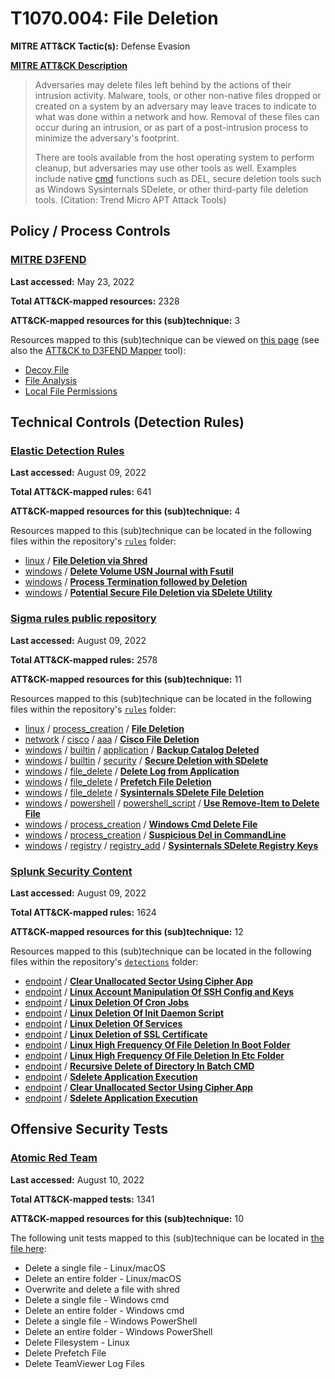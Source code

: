 # T1070.004: File Deletion
**MITRE ATT&CK Tactic(s):** Defense Evasion

**[MITRE ATT&CK Description](https://attack.mitre.org/techniques/T1070/004)**
<blockquote>Adversaries may delete files left behind by the actions of their intrusion activity. Malware, tools, or other non-native files dropped or created on a system by an adversary may leave traces to indicate to what was done within a network and how. Removal of these files can occur during an intrusion, or as part of a post-intrusion process to minimize the adversary's footprint.

There are tools available from the host operating system to perform cleanup, but adversaries may use other tools as well. Examples include native [cmd](https://attack.mitre.org/software/S0106) functions such as DEL, secure deletion tools such as Windows Sysinternals SDelete, or other third-party file deletion tools. (Citation: Trend Micro APT Attack Tools)</blockquote>

## Policy / Process Controls
### [MITRE D3FEND](https://d3fend.mitre.org/)
**Last accessed:** May 23, 2022

**Total ATT&CK-mapped resources:** 2328

**ATT&CK-mapped resources for this (sub)technique:** 3

Resources mapped to this (sub)technique can be viewed on [this page](https://d3fend.mitre.org/) (see also the [ATT&CK to D3FEND Mapper](https://d3fend.mitre.org/tools/attack-mapper) tool):

* [Decoy File](https://d3fend.mitre.org/technique/d3f:DecoyFile)
* [File Analysis](https://d3fend.mitre.org/technique/d3f:FileAnalysis)
* [Local File Permissions](https://d3fend.mitre.org/technique/d3f:LocalFilePermissions)

## Technical Controls (Detection Rules)
### [Elastic Detection Rules](https://github.com/elastic/detection-rules)
**Last accessed:** August 09, 2022

**Total ATT&CK-mapped rules:** 641

**ATT&CK-mapped resources for this (sub)technique:** 4

Resources mapped to this (sub)technique can be located in the following files within the repository's <code>[rules](https://github.com/elastic/detection-rules/tree/main/rules)</code> folder:

* [linux](https://github.com/elastic/detection-rules/tree/main/rules/linux/) / **[File Deletion via Shred](https://github.com/elastic/detection-rules/blob/main/rules/linux/defense_evasion_file_deletion_via_shred.toml)**
* [windows](https://github.com/elastic/detection-rules/tree/main/rules/windows/) / **[Delete Volume USN Journal with Fsutil](https://github.com/elastic/detection-rules/blob/main/rules/windows/defense_evasion_delete_volume_usn_journal_with_fsutil.toml)**
* [windows](https://github.com/elastic/detection-rules/tree/main/rules/windows/) / **[Process Termination followed by Deletion](https://github.com/elastic/detection-rules/blob/main/rules/windows/defense_evasion_process_termination_followed_by_deletion.toml)**
* [windows](https://github.com/elastic/detection-rules/tree/main/rules/windows/) / **[Potential Secure File Deletion via SDelete Utility](https://github.com/elastic/detection-rules/blob/main/rules/windows/defense_evasion_sdelete_like_filename_rename.toml)**

### [Sigma rules public repository](https://github.com/SigmaHQ/sigma)
**Last accessed:** August 09, 2022

**Total ATT&CK-mapped rules:** 2578

**ATT&CK-mapped resources for this (sub)technique:** 11

Resources mapped to this (sub)technique can be located in the following files within the repository's <code>[rules](https://github.com/SigmaHQ/sigma/tree/master/rules)</code> folder:

* [linux](https://github.com/SigmaHQ/sigma/tree/master/rules/linux/) / [process_creation](https://github.com/SigmaHQ/sigma/tree/master/rules/linux/process_creation/) / **[File Deletion](https://github.com/SigmaHQ/sigma/blob/master/rules/linux/process_creation/proc_creation_lnx_file_deletion.yml)**
* [network](https://github.com/SigmaHQ/sigma/tree/master/rules/network/) / [cisco](https://github.com/SigmaHQ/sigma/tree/master/rules/network/cisco/) / [aaa](https://github.com/SigmaHQ/sigma/tree/master/rules/network/cisco/aaa/) / **[Cisco File Deletion](https://github.com/SigmaHQ/sigma/blob/master/rules/network/cisco/aaa/cisco_cli_file_deletion.yml)**
* [windows](https://github.com/SigmaHQ/sigma/tree/master/rules/windows/) / [builtin](https://github.com/SigmaHQ/sigma/tree/master/rules/windows/builtin/) / [application](https://github.com/SigmaHQ/sigma/tree/master/rules/windows/builtin/application/) / **[Backup Catalog Deleted](https://github.com/SigmaHQ/sigma/blob/master/rules/windows/builtin/application/win_susp_backup_delete.yml)**
* [windows](https://github.com/SigmaHQ/sigma/tree/master/rules/windows/) / [builtin](https://github.com/SigmaHQ/sigma/tree/master/rules/windows/builtin/) / [security](https://github.com/SigmaHQ/sigma/tree/master/rules/windows/builtin/security/) / **[Secure Deletion with SDelete](https://github.com/SigmaHQ/sigma/blob/master/rules/windows/builtin/security/win_susp_sdelete.yml)**
* [windows](https://github.com/SigmaHQ/sigma/tree/master/rules/windows/) / [file_delete](https://github.com/SigmaHQ/sigma/tree/master/rules/windows/file_delete/) / **[Delete Log from Application](https://github.com/SigmaHQ/sigma/blob/master/rules/windows/file_delete/file_delete_win_delete_appli_log.yml)**
* [windows](https://github.com/SigmaHQ/sigma/tree/master/rules/windows/) / [file_delete](https://github.com/SigmaHQ/sigma/tree/master/rules/windows/file_delete/) / **[Prefetch File Deletion](https://github.com/SigmaHQ/sigma/blob/master/rules/windows/file_delete/file_delete_win_delete_prefetch.yml)**
* [windows](https://github.com/SigmaHQ/sigma/tree/master/rules/windows/) / [file_delete](https://github.com/SigmaHQ/sigma/tree/master/rules/windows/file_delete/) / **[Sysinternals SDelete File Deletion](https://github.com/SigmaHQ/sigma/blob/master/rules/windows/file_delete/file_delete_win_sysinternals_sdelete_file_deletion.yml)**
* [windows](https://github.com/SigmaHQ/sigma/tree/master/rules/windows/) / [powershell](https://github.com/SigmaHQ/sigma/tree/master/rules/windows/powershell/) / [powershell_script](https://github.com/SigmaHQ/sigma/tree/master/rules/windows/powershell/powershell_script/) / **[Use Remove-Item to Delete File](https://github.com/SigmaHQ/sigma/blob/master/rules/windows/powershell/powershell_script/posh_ps_remove_item_path.yml)**
* [windows](https://github.com/SigmaHQ/sigma/tree/master/rules/windows/) / [process_creation](https://github.com/SigmaHQ/sigma/tree/master/rules/windows/process_creation/) / **[Windows Cmd Delete File](https://github.com/SigmaHQ/sigma/blob/master/rules/windows/process_creation/proc_creation_win_cmd_delete.yml)**
* [windows](https://github.com/SigmaHQ/sigma/tree/master/rules/windows/) / [process_creation](https://github.com/SigmaHQ/sigma/tree/master/rules/windows/process_creation/) / **[Suspicious Del in CommandLine](https://github.com/SigmaHQ/sigma/blob/master/rules/windows/process_creation/proc_creation_win_susp_del.yml)**
* [windows](https://github.com/SigmaHQ/sigma/tree/master/rules/windows/) / [registry](https://github.com/SigmaHQ/sigma/tree/master/rules/windows/registry/) / [registry_add](https://github.com/SigmaHQ/sigma/tree/master/rules/windows/registry/registry_add/) / **[Sysinternals SDelete Registry Keys](https://github.com/SigmaHQ/sigma/blob/master/rules/windows/registry/registry_add/registry_add_sysinternals_sdelete_registry_keys.yml)**

### [Splunk Security Content](https://github.com/splunk/security_content)
**Last accessed:** August 09, 2022

**Total ATT&CK-mapped rules:** 1624

**ATT&CK-mapped resources for this (sub)technique:** 12

Resources mapped to this (sub)technique can be located in the following files within the repository's <code>[detections](https://github.com/splunk/security_content/tree/develop/detections)</code> folder:

* [endpoint](https://github.com/splunk/security_content/tree/develop/detections/endpoint/) / **[Clear Unallocated Sector Using Cipher App](https://github.com/splunk/security_content/blob/develop/detections/endpoint/clear_unallocated_sector_using_cipher_app.yml)**
* [endpoint](https://github.com/splunk/security_content/tree/develop/detections/endpoint/) / **[Linux Account Manipulation Of SSH Config and Keys](https://github.com/splunk/security_content/blob/develop/detections/endpoint/linux_account_manipulation_of_ssh_config_and_keys.yml)**
* [endpoint](https://github.com/splunk/security_content/tree/develop/detections/endpoint/) / **[Linux Deletion Of Cron Jobs](https://github.com/splunk/security_content/blob/develop/detections/endpoint/linux_deletion_of_cron_jobs.yml)**
* [endpoint](https://github.com/splunk/security_content/tree/develop/detections/endpoint/) / **[Linux Deletion Of Init Daemon Script](https://github.com/splunk/security_content/blob/develop/detections/endpoint/linux_deletion_of_init_daemon_script.yml)**
* [endpoint](https://github.com/splunk/security_content/tree/develop/detections/endpoint/) / **[Linux Deletion Of Services](https://github.com/splunk/security_content/blob/develop/detections/endpoint/linux_deletion_of_services.yml)**
* [endpoint](https://github.com/splunk/security_content/tree/develop/detections/endpoint/) / **[Linux Deletion of SSL Certificate](https://github.com/splunk/security_content/blob/develop/detections/endpoint/linux_deletion_of_ssl_certificate.yml)**
* [endpoint](https://github.com/splunk/security_content/tree/develop/detections/endpoint/) / **[Linux High Frequency Of File Deletion In Boot Folder](https://github.com/splunk/security_content/blob/develop/detections/endpoint/linux_high_frequency_of_file_deletion_in_boot_folder.yml)**
* [endpoint](https://github.com/splunk/security_content/tree/develop/detections/endpoint/) / **[Linux High Frequency Of File Deletion In Etc Folder](https://github.com/splunk/security_content/blob/develop/detections/endpoint/linux_high_frequency_of_file_deletion_in_etc_folder.yml)**
* [endpoint](https://github.com/splunk/security_content/tree/develop/detections/endpoint/) / **[Recursive Delete of Directory In Batch CMD](https://github.com/splunk/security_content/blob/develop/detections/endpoint/recursive_delete_of_directory_in_batch_cmd.yml)**
* [endpoint](https://github.com/splunk/security_content/tree/develop/detections/endpoint/) / **[Sdelete Application Execution](https://github.com/splunk/security_content/blob/develop/detections/endpoint/sdelete_application_execution.yml)**
* [endpoint](https://github.com/splunk/security_content/tree/develop/detections/endpoint/) / **[Clear Unallocated Sector Using Cipher App](https://github.com/splunk/security_content/blob/develop/detections/endpoint/ssa___clear_unallocated_sector_using_cipher_app.yml)**
* [endpoint](https://github.com/splunk/security_content/tree/develop/detections/endpoint/) / **[Sdelete Application Execution](https://github.com/splunk/security_content/blob/develop/detections/endpoint/ssa___sdelete_application_execution.yml)**


## Offensive Security Tests
### [Atomic Red Team](https://github.com/redcanaryco/atomic-red-team)
**Last accessed:** August 10, 2022

**Total ATT&CK-mapped tests:** 1341

**ATT&CK-mapped resources for this (sub)technique:** 10

The following unit tests mapped to this (sub)technique can be located in [the file here](https://github.com/redcanaryco/atomic-red-team/tree/master/atomics/T1070.004/T1070.004.yaml):

* Delete a single file - Linux/macOS
* Delete an entire folder - Linux/macOS
* Overwrite and delete a file with shred
* Delete a single file - Windows cmd
* Delete an entire folder - Windows cmd
* Delete a single file - Windows PowerShell
* Delete an entire folder - Windows PowerShell
* Delete Filesystem - Linux
* Delete Prefetch File
* Delete TeamViewer Log Files

